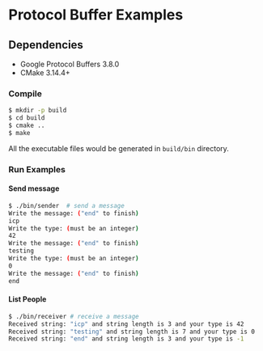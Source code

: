 # Protocol Buffer Examples

## Dependencies

* Google Protocol Buffers 3.8.0
* CMake 3.14.4+

### Compile

```bash
$ mkdir -p build
$ cd build
$ cmake ..
$ make
```

All the executable files would be generated in `build/bin` directory.

### Run Examples

#### Send message

```bash
$ ./bin/sender  # send a message
Write the message: ("end" to finish)
icp
Write the type: (must be an integer) 
42
Write the message: ("end" to finish)
testing
Write the type: (must be an integer) 
0
Write the message: ("end" to finish)
end
```

#### List People

```bash
$ ./bin/receiver # receive a message
Received string: "icp" and string length is 3 and your type is 42
Received string: "testing" and string length is 7 and your type is 0
Received string: "end" and string length is 3 and your type is -1
```
